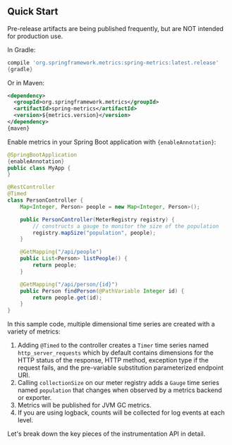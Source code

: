 ## Quick Start

Pre-release artifacts are being published frequently, but are NOT intended for production use.

In Gradle:

```groovy
compile 'org.springframework.metrics:spring-metrics:latest.release'
{gradle}
```

Or in Maven:

```xml
<dependency>
  <groupId>org.springframework.metrics</groupId>
  <artifactId>spring-metrics</artifactId>
  <version>${metrics.version}</version>
</dependency>
{maven}
```

Enable metrics in your Spring Boot application with `{enableAnnotation}`:

```java
@SpringBootApplication
{enableAnnotation}
public class MyApp {
}

@RestController
@Timed
class PersonController {
    Map<Integer, Person> people = new Map<Integer, Person>();

    public PersonController(MeterRegistry registry) {
        // constructs a gauge to monitor the size of the population
        registry.mapSize("population", people);
    }

    @GetMapping("/api/people")
    public List<Person> listPeople() {
        return people;
    }

    @GetMapping("/api/person/{id}")
    public Person findPerson(@PathVariable Integer id) {
        return people.get(id);
    }
}
```

In this sample code, multiple dimensional time series are created with a variety of metrics:

1) Adding `@Timed` to the controller creates a `Timer` time series named `http_server_requests` which
by default contains dimensions for the HTTP status of the response, HTTP method, exception type if the request fails,
and the pre-variable substitution parameterized endpoint URI.
2) Calling `collectionSize` on our meter registry adds a `Gauge` time series named `population` that
changes when observed by a metrics backend or exporter.
3) Metrics will be published for JVM GC metrics.
4) If you are using logback, counts will be collected for log events at each level.

Let's break down the key pieces of the instrumentation API in detail.
